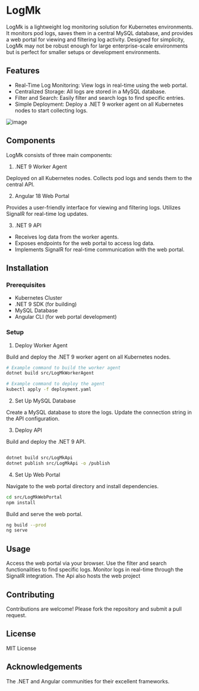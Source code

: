 # LogMk
LogMk is a lightweight log monitoring solution for Kubernetes environments. It monitors pod logs, saves them in a central MySQL database, and provides a web portal for viewing and filtering log activity. Designed for simplicity, LogMk may not be robust enough for large enterprise-scale environments but is perfect for smaller setups or development environments.

## Features
- Real-Time Log Monitoring: View logs in real-time using the web portal.
- Centralized Storage: All logs are stored in a MySQL database.
- Filter and Search: Easily filter and search logs to find specific entries.
- Simple Deployment: Deploy a .NET 9 worker agent on all Kubernetes nodes to start collecting logs.


![image](https://github.com/user-attachments/assets/85e4dc31-0ff7-4183-9125-8ebbf5885b6f)



## Components
LogMk consists of three main components:

1.  .NET 9 Worker Agent

Deployed on all Kubernetes nodes.
Collects pod logs and sends them to the central API.

2.  Angular 18 Web Portal

Provides a user-friendly interface for viewing and filtering logs.
Utilizes SignalR for real-time log updates.

3.  .NET 9 API

- Receives log data from the worker agents.
- Exposes endpoints for the web portal to access log data.
- Implements SignalR for real-time communication with the web portal.

## Installation
### Prerequisites
- Kubernetes Cluster
- .NET 9 SDK (for building)
- MySQL Database
- Angular CLI (for web portal development)
### Setup
1. Deploy Worker Agent

Build and deploy the .NET 9 worker agent on all Kubernetes nodes.

``` bash
# Example command to build the worker agent
dotnet build src/LogMkWorkerAgent

# Example command to deploy the agent
kubectl apply -f deployment.yaml
```

2. Set Up MySQL Database

Create a MySQL database to store the logs. Update the connection string in the API configuration.

3. Deploy API

Build and deploy the .NET 9 API.

``` bash

dotnet build src/LogMkApi
dotnet publish src/LogMkApi -o /publish
```

4. Set Up Web Portal

Navigate to the web portal directory and install dependencies.

``` bash
cd src/LogMkWebPortal
npm install
```
Build and serve the web portal.

``` bash
ng build --prod
ng serve
```
## Usage
Access the web portal via your browser.
Use the filter and search functionalities to find specific logs.
Monitor logs in real-time through the SignalR integration.
The Api also hosts the web project
## Contributing
Contributions are welcome! Please fork the repository and submit a pull request.

## License
MIT License

## Acknowledgements
The .NET and Angular communities for their excellent frameworks.
